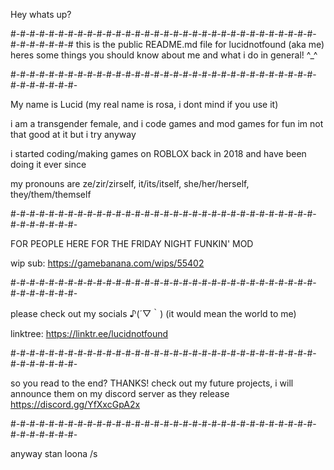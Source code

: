 Hey whats up?

#-#-#-#-#-#-#-#-#-#-#-#-#-#-#-#-#-#-#-#-#-#-#-#-#-#-#-#-#-#-#-#-#-#-#-#-#-#-#
this is the public README.md file for lucidnotfound (aka me)
heres some things you should know about me and what i do in general! ^_^

#-#-#-#-#-#-#-#-#-#-#-#-#-#-#-#-#-#-#-#-#-#-#-#-#-#-#-#-#-#-#-#-#-#-#-#-#-#-#-

My name is Lucid (my real name is rosa, i dont mind if you use it)

i am a transgender female, and i code games and mod games for fun im not that good at it but i try anyway

i started coding/making games on ROBLOX back in 2018 and have been doing it ever since

my pronouns are ze/zir/zirself, it/its/itself, she/her/herself, they/them/themself

#-#-#-#-#-#-#-#-#-#-#-#-#-#-#-#-#-#-#-#-#-#-#-#-#-#-#-#-#-#-#-#-#-#-#-#-#-#-#-

FOR PEOPLE HERE FOR THE FRIDAY NIGHT FUNKIN' MOD

wip sub: https://gamebanana.com/wips/55402

#-#-#-#-#-#-#-#-#-#-#-#-#-#-#-#-#-#-#-#-#-#-#-#-#-#-#-#-#-#-#-#-#-#-#-#-#-#-#-

please check out my socials ♪(´▽｀)
(it would mean the world to me)

linktree: https://linktr.ee/lucidnotfound

#-#-#-#-#-#-#-#-#-#-#-#-#-#-#-#-#-#-#-#-#-#-#-#-#-#-#-#-#-#-#-#-#-#-#-#-#-#-#-

so you read to the end? 
THANKS!
check out my future projects, i will announce them on my discord server as they release
https://discord.gg/YfXxcGpA2x

#-#-#-#-#-#-#-#-#-#-#-#-#-#-#-#-#-#-#-#-#-#-#-#-#-#-#-#-#-#-#-#-#-#-#-#-#-#-#-

anyway stan loona /s
